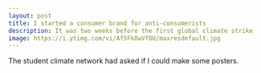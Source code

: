 ```yaml
---
layout: post
title: I started a consumer brand for anti-consumerists
description: It was two weeks before the first global climate strike
image: https://i.ytimg.com/vi/Af5Fk8wVfOU/maxresdefault.jpg
---
```


The student climate network had asked if I could make some posters.

